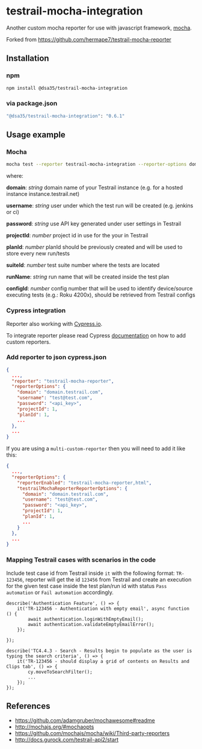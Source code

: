 # testrail-mocha-integration

Another custom mocha reporter for use with javascript framework, [mocha](https://mochajs.org/).

Forked from https://github.com/hermape7/testrail-mocha-reporter

## Installation

### npm

```Bash
npm install @dsa35/testrail-mocha-integration
```

### via package.json

```Bash
"@dsa35/testrail-mocha-integration": "0.6.1"
```

## Usage example

### Mocha

```bash
mocha test --reporter testrail-mocha-integration --reporter-options domain=testrail.domain.com,username=email@domain.com,password=<api_key>,projectId=89,planId=84832,suiteId=8498,runName=Automated,configId=685
```
where:

**domain**: *string* domain name of your Testrail instance (e.g. for a hosted instance instance.testrail.net)

**username**: *string* user under which the test run will be created (e.g. jenkins or ci)

**password**: *string* use API key generated under user settings in Testrail

**projectId**: *number* project id in use for the your in Testrail

**planId**: *number* planId should be previously created and will be used to store every new run/tests

**suiteId**: *number* test suite number where the tests are located

**runName**: *string* run name that will be created inside the test plan

**configId**: *number* config number that will be used to identify device/source executing tests (e.g.: Roku 4200x), should be retrieved from Testrail configs


### Cypress integration

Reporter also working with [Cypress.io](https://www.cypress.io/).

To integrate reporter please read Cypress [documentation](https://docs.cypress.io/guides/tooling/reporters.html) on how to add custom reporters.

### Add reporter to json cypress.json

```json
{
  ...,
  "reporter": "testrail-mocha-reporter",
  "reporterOptions": {
    "domain": "domain.testrail.com",
    "username": "test@test.com",
    "password": "<api_key>",
    "projectId": 1,  
    "planId": 1,
    ...
  },
  ...
}
```

If you are using a `multi-custom-reporter` then you will need to add it like this: 

```json
{
  ...,
  "reporterOptions": {
    "reporterEnabled": "testrail-mocha-reporter,html",
    "testrailMochaReporterReporterOptions": {
      "domain": "domain.testrail.com",
      "username": "test@test.com",
      "password": "<api_key>",
      "projectId": 1,  
      "planId": 1,
      ...
    }
  },
  ...
}

```

### Mapping Testrail cases with scenarios in the code

Include test case id from Testrail inside `it` with the following format: `TR-123456`, reporter will get the id `123456` from Testrail and create an execution for the given test case inside the test plan/run id with status `Pass automation` or `Fail automation` accordingly.

```
describe('Authentication Feature', () => {
    it('TR-123456 - Authentication with empty email', async function () {
        await authentication.loginWithEmptyEmail();
        await authentication.validateEmptyEmailError();
    });

});
```

```
describe('TC4.4.3 - Search - Results begin to populate as the user is typing the search criteria', () => {
    it('TR-123456 - should display a grid of contents on Results and Clips tab', () => {
        cy.moveToSearchFilter();
        ...
    });
});
```

## References

* <https://github.com/adamgruber/mochawesome#readme>
* <http://mochajs.org/#mochaopts>
* <https://github.com/mochajs/mocha/wiki/Third-party-reporters>
* <http://docs.gurock.com/testrail-api2/start>
